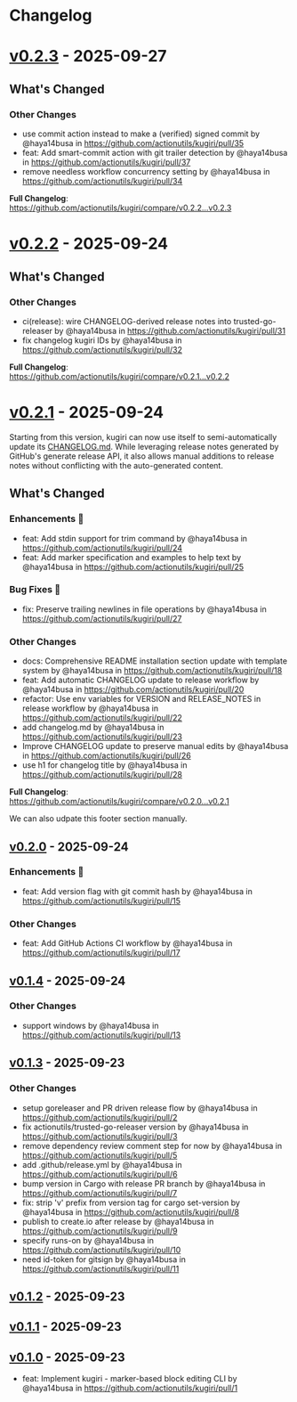 # Changelog

<!-- KUGIRI-INSERT: changelog -->

<!-- KUGIRI-BEGIN: v0.2.3 -->
<!-- KUGIRI-BEGIN: v0.2.3-auto-generated-title -->
# [v0.2.3](https://github.com/actionutils/kugiri/releases/tag/v0.2.3) - 2025-09-27
<!-- KUGIRI-END: v0.2.3-auto-generated-title -->

<!-- KUGIRI-BEGIN: v0.2.3-notes -->
<!-- KUGIRI-BEGIN: v0.2.3-auto-generated-notes -->
<!-- Release notes generated using configuration in .github/release.yml at main -->

## What's Changed
### Other Changes
* use commit action instead to make a (verified) signed commit by @haya14busa in https://github.com/actionutils/kugiri/pull/35
* feat: Add smart-commit action with git trailer detection by @haya14busa in https://github.com/actionutils/kugiri/pull/37
* remove needless workflow concurrency setting by @haya14busa in https://github.com/actionutils/kugiri/pull/34


**Full Changelog**: https://github.com/actionutils/kugiri/compare/v0.2.2...v0.2.3
<!-- KUGIRI-END: v0.2.3-auto-generated-notes -->
<!-- KUGIRI-END: v0.2.3-notes -->
<!-- KUGIRI-END: v0.2.3 -->

<!-- KUGIRI-BEGIN: v0.2.2 -->
<!-- KUGIRI-BEGIN: v0.2.2-auto-generated-title -->
# [v0.2.2](https://github.com/actionutils/kugiri/releases/tag/v0.2.2) - 2025-09-24
<!-- KUGIRI-END: v0.2.2-auto-generated-title -->

<!-- KUGIRI-BEGIN: v0.2.2-notes -->
<!-- KUGIRI-BEGIN: v0.2.2-auto-generated-notes -->
<!-- Release notes generated using configuration in .github/release.yml at main -->

## What's Changed
### Other Changes
* ci(release): wire CHANGELOG-derived release notes into trusted-go-releaser by @haya14busa in https://github.com/actionutils/kugiri/pull/31
* fix changelog kugiri IDs by @haya14busa in https://github.com/actionutils/kugiri/pull/32


**Full Changelog**: https://github.com/actionutils/kugiri/compare/v0.2.1...v0.2.2
<!-- KUGIRI-END: v0.2.2-auto-generated-notes -->
<!-- KUGIRI-END: v0.2.2-notes -->
<!-- KUGIRI-END: v0.2.2 -->

<!-- KUGIRI-BEGIN: v0.2.1 -->
<!-- KUGIRI-BEGIN: v0.2.1-auto-generated-title -->
# [v0.2.1](https://github.com/actionutils/kugiri/releases/tag/v0.2.1) - 2025-09-24
<!-- KUGIRI-END: v0.2.1-auto-generated-title -->
<!-- KUGIRI-BEGIN: v0.2.1-notes -->
Starting from this version, kugiri can now use itself to semi-automatically update its
[CHANGELOG.md](https://github.com/actionutils/kugiri/blob/main/CHANGELOG.md). While leveraging release notes generated by
GitHub's generate release API, it also allows manual additions to release notes without conflicting with the
auto-generated content.
<!-- KUGIRI-BEGIN: v0.2.1-auto-generated-notes -->
<!-- Release notes generated using configuration in .github/release.yml at main -->

## What's Changed
### Enhancements 🎉
* feat: Add stdin support for trim command by @haya14busa in https://github.com/actionutils/kugiri/pull/24
* feat: Add marker specification and examples to help text by @haya14busa in https://github.com/actionutils/kugiri/pull/25
### Bug Fixes 🐛
* fix: Preserve trailing newlines in file operations by @haya14busa in https://github.com/actionutils/kugiri/pull/27
### Other Changes
* docs: Comprehensive README installation section update with template system by @haya14busa in https://github.com/actionutils/kugiri/pull/18
* feat: Add automatic CHANGELOG update to release workflow by @haya14busa in https://github.com/actionutils/kugiri/pull/20
* refactor: Use env variables for VERSION and RELEASE_NOTES in release workflow by @haya14busa in https://github.com/actionutils/kugiri/pull/22
* add changelog.md by @haya14busa in https://github.com/actionutils/kugiri/pull/23
* Improve CHANGELOG update to preserve manual edits by @haya14busa in https://github.com/actionutils/kugiri/pull/26
* use h1 for changelog title by @haya14busa in https://github.com/actionutils/kugiri/pull/28


**Full Changelog**: https://github.com/actionutils/kugiri/compare/v0.2.0...v0.2.1
<!-- KUGIRI-END: v0.2.1-auto-generated-notes -->

We can also udpate this footer section manually. 

<!-- KUGIRI-END: v0.2.1-notes -->
<!-- KUGIRI-END: v0.2.1 -->


## [v0.2.0](https://github.com/actionutils/kugiri/compare/v0.1.4...v0.2.0) - 2025-09-24
### Enhancements 🎉
- feat: Add version flag with git commit hash by @haya14busa in https://github.com/actionutils/kugiri/pull/15
### Other Changes
- feat: Add GitHub Actions CI workflow by @haya14busa in https://github.com/actionutils/kugiri/pull/17

## [v0.1.4](https://github.com/actionutils/kugiri/compare/v0.1.3...v0.1.4) - 2025-09-24
### Other Changes
- support windows by @haya14busa in https://github.com/actionutils/kugiri/pull/13

## [v0.1.3](https://github.com/actionutils/kugiri/compare/v0.1.2...v0.1.3) - 2025-09-23
### Other Changes
- setup goreleaser and PR driven release flow by @haya14busa in https://github.com/actionutils/kugiri/pull/2
- fix actionutils/trusted-go-releaser version by @haya14busa in https://github.com/actionutils/kugiri/pull/3
- remove dependency review comment step for now by @haya14busa in https://github.com/actionutils/kugiri/pull/5
- add .github/release.yml by @haya14busa in https://github.com/actionutils/kugiri/pull/6
- bump version in Cargo with release PR branch by @haya14busa in https://github.com/actionutils/kugiri/pull/7
- fix: strip 'v' prefix from version tag for cargo set-version by @haya14busa in https://github.com/actionutils/kugiri/pull/8
- publish to create.io after release by @haya14busa in https://github.com/actionutils/kugiri/pull/9
- specify runs-on by @haya14busa in https://github.com/actionutils/kugiri/pull/10
- need id-token for gitsign by @haya14busa in https://github.com/actionutils/kugiri/pull/11

## [v0.1.2](https://github.com/actionutils/kugiri/compare/v0.1.1...v0.1.2) - 2025-09-23

## [v0.1.1](https://github.com/actionutils/kugiri/compare/v0.1.0...v0.1.1) - 2025-09-23

## [v0.1.0](https://github.com/actionutils/kugiri/commits/v0.1.0) - 2025-09-23
- feat: Implement kugiri - marker-based block editing CLI by @haya14busa in https://github.com/actionutils/kugiri/pull/1
